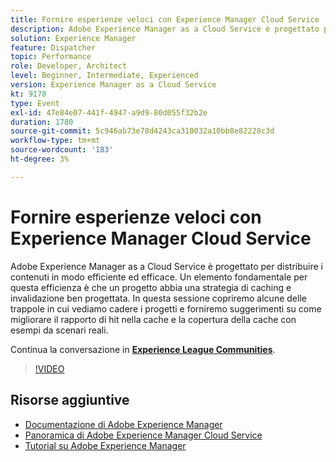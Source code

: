 ```yaml
---
title: Fornire esperienze veloci con Experience Manager Cloud Service
description: Adobe Experience Manager as a Cloud Service è progettato per distribuire i contenuti in modo efficiente ed efficace. Un elemento fondamentale per questa efficienza è che un progetto abbia una strategia di caching e invalidazione ben progettata. In questa sessione copriremo alcune delle trappole in cui vediamo cadere i progetti e forniremo suggerimenti su come migliorare il rapporto di hit nella cache e la copertura della cache con esempi da scenari reali.
solution: Experience Manager
feature: Dispatcher
topic: Performance
role: Developer, Architect
level: Beginner, Intermediate, Experienced
version: Experience Manager as a Cloud Service
kt: 9178
type: Event
exl-id: 47e84e07-441f-4947-a9d9-80d055f32b2e
duration: 1780
source-git-commit: 5c946ab73e78d4243ca310032a10bb8e82228c3d
workflow-type: tm+mt
source-wordcount: '183'
ht-degree: 3%

---
```


# Fornire esperienze veloci con Experience Manager Cloud Service

Adobe Experience Manager as a Cloud Service è progettato per distribuire i contenuti in modo efficiente ed efficace. Un elemento fondamentale per questa efficienza è che un progetto abbia una strategia di caching e invalidazione ben progettata. In questa sessione copriremo alcune delle trappole in cui vediamo cadere i progetti e forniremo suggerimenti su come migliorare il rapporto di hit nella cache e la copertura della cache con esempi da scenari reali.

Continua la conversazione in **[Experience League Communities](https://adobe.ly/3CUkzoB)**.

>[!VIDEO](https://video.tv.adobe.com/v/337846/?quality=12&learn=on&hidetitle=true)

## Risorse aggiuntive

- [Documentazione di Adobe Experience Manager](https://experienceleague.adobe.com/docs/experience-manager-cloud-service.html?lang=it)
- [Panoramica di Adobe Experience Manager Cloud Service](https://experienceleague.adobe.com/docs/experience-manager-cloud-service/overview/home.html?lang=it)
- [Tutorial su Adobe Experience Manager](https://experienceleague.adobe.com/docs/experience-manager-tutorials.html?lang=it)
